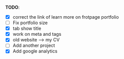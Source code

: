 **TODO**:
- [x] correct the link of learn more on frotpage portfolio
- [ ] Fix portfolio size
- [x] tab show title
- [x] work on meta and tags
- [x] old website --> my CV
- [ ] Add another project
- [x] Add google analytics